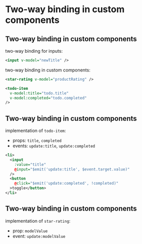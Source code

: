 # Two-way binding in custom components

## Two-way binding in custom components

two-way binding for inputs:

```xml
<input v-model="newTitle" />
```

two-way binding in custom components:

```xml
<star-rating v-model="productRating" />
```

```xml
<todo-item
  v-model:title="todo.title"
  v-model:completed="todo.completed"
/>
```

## Two-way binding in custom components

<!-- FIXME: update:completed does not work as expected -->

implementation of `todo-item`:

- props: `title`, `completed`
- events: `update:title`, `update:completed`

```xml
<li>
  <input
    :value="title"
    @input="$emit('update:title', $event.target.value)"
  />
  <button
    @click="$emit('update:completed', !completed)"
  >toggle</button>
</li>
```

## Two-way binding in custom components

implementation of `star-rating`:

- prop: `modelValue`
- event: `update:modelValue`

